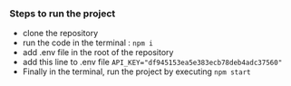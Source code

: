 ### Steps to run the project
- clone the repository
- run the code in the terminal : `npm i`
- add .env file in the root of the repository
- add this line to .env file `API_KEY="df945153ea5e383ecb78deb4adc37560"`
- Finally in the terminal, run the project by executing `npm start`
